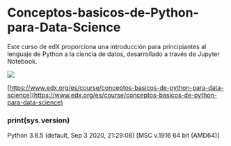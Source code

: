 # Conceptos-basicos-de-Python-para-Data-Science
Este curso de edX proporciona una introducción para principiantes al lenguaje de Python a la ciencia de datos, desarrollado a través de Jupyter Notebook.

![](https://prod-discovery.edx-cdn.org/media/course/image/e8968adc-a2d1-46a9-a478-0d08946efa6a-23d7ee1d612a.small.png)

[https://www.edx.org/es/course/conceptos-basicos-de-python-para-data-science](https://www.edx.org/es/course/conceptos-basicos-de-python-para-data-science)

### print(sys.version)
Python 3.8.5 (default, Sep  3 2020, 21:29:08) [MSC v.1916 64 bit (AMD64)]
